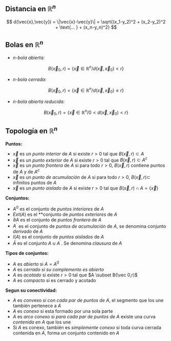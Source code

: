## Distancia en $\mathbb{R}^n$

$$
d(\vec{x},\vec{y}) = \|\vec{x}-\vec{y}\| = \sqrt{(x_1-y_2)^2 + (x_2-y_2)^2 + \text{... } + (x_n-y_n)^2}
$$

## Bolas en $\mathbb{R}^n$

- *n-bola abierta:*

$$
B(\vec x_0, r) = \{\vec x \in \mathbb{R}^n / d(\vec x ,\vec x_0 ) < r\}
$$

- *n-bola cerrada:*

$$
B(\vec x_0, r) = \{\vec x \in \mathbb{R}^n / d(\vec x ,\vec x_0 ) \leq r\}
$$

- *n-bola abierta reducida:*

$$
B(\vec x_0, r) = \{\vec x \in \mathbb{R}^n /0 < d(\vec x ,\vec x_0 ) < r\}
$$

## Topología en $\mathbb{R}^n$

**Puntos:**

- $\vec x$ es un *punto interior* de $A$ si existe $r > 0$ tal que $B(\vec x, r) \subset A$
- $\vec x$ es un *punto exterior* de $A$ si existe $r > 0$ tal que $B(\vec x, r) \subset A^c$
- $\vec x$ es un *punto frontera* de $A$ si para todo $r > 0$, $B(\vec x, r)$ contiene puntos de $A$ y de $A^c$
- $\vec x$ es un *punto de acumulación* de $A$ si para todo $r > 0$, $B(\vec x, r) \subset$ infinitos puntos de $A$
- $\vec x$ es un *punto aislado* de $A$ si existe $r > 0$ tal que $B(\vec x, r) \cap A = \{\vec x\}$

**Conjuntos:**

- $A^0$ es el conjunto de *puntos interiores* de $A$
- $Ext(A)$ es el **conjunto de *puntos exteriores* de $A$
- $\partial A$ es el conjunto de *puntos frontera* de $A$
- $A^´$ es el conjunto de *puntos de acumulación* de $A$, se denomina conjunto *derivado* de $A$
- $I(A)$ es el conjunto de *puntos aislados* de $A$
- $\bar A$ es el conjunto $A \cup A^´$. Se denomina *clausura* de $A$

**Tipos de conjuntos:**

- $A$ es *abierto* si $A = A^0$
- $A$ es *cerrado si su complemento es abierto*
- $A$ es *acotado* si existe $r > 0$ tal que $A \subset B(\vec 0,r)$
- $A$ es *compacto* si es cerrado y acotado

**Segun su conectividad:**

- $A$ es *conv*exo *si con cada par de puntos de* $A$, el segmento que los une también pertenece a $A$
- $A$ es *conexo* si esta formado por una sola parte
- $A$ es *arco conexo* si *para cada par de puntos de* $A$ existe una curva *contenida en* $A$ que los une
- Si $A$ es conexo, también es *simplemente conexo* si toda curva cerrada contenida en $A$, forma un conjunto contenido en $A$
